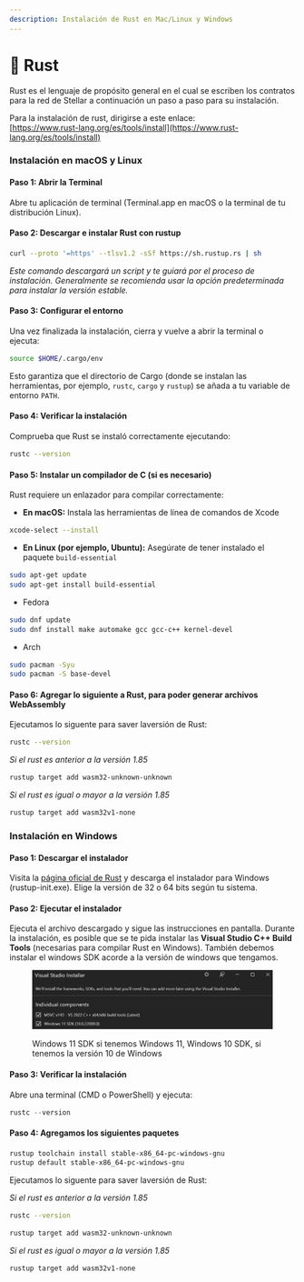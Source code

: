 ```yaml
---
description: Instalación de Rust en Mac/Linux y Windows
---
```


# 🦀 Rust

Rust es el lenguaje de propósito general en el cual se escriben los contratos para la red de Stellar a continuación un paso a paso para su instalación.

Para la instalación de rust, dirigirse a este enlace:\
[https://www.rust-lang.org/es/tools/install](https://www.rust-lang.org/es/tools/install)

### **Instalación en macOS y Linux**

#### Paso 1: Abrir la Terminal

Abre tu aplicación de terminal (Terminal.app en macOS o la terminal de tu distribución Linux).

#### Paso 2: Descargar e instalar Rust con rustup

```bash
curl --proto '=https' --tlsv1.2 -sSf https://sh.rustup.rs | sh
```

_Este comando descargará un script y te guiará por el proceso de instalación. Generalmente se recomienda usar la opción predeterminada para instalar la versión estable._

#### Paso 3: Configurar el entorno

Una vez finalizada la instalación, cierra y vuelve a abrir la terminal o ejecuta:

```bash
source $HOME/.cargo/env
```

Esto garantiza que el directorio de Cargo (donde se instalan las herramientas, por ejemplo, `rustc`, `cargo` y `rustup`) se añada a tu variable de entorno `PATH`.

#### Paso 4: Verificar la instalación

Comprueba que Rust se instaló correctamente ejecutando:

```bash
rustc --version
```

#### Paso 5: Instalar un compilador de C (si es necesario)

Rust requiere un enlazador para compilar correctamente:

* **En macOS:** Instala las herramientas de línea de comandos de Xcode

```bash
xcode-select --install
```

* **En Linux (por ejemplo, Ubuntu):** Asegúrate de tener instalado el paquete `build-essential`

```bash
sudo apt-get update
sudo apt-get install build-essential
```

* Fedora

```bash
sudo dnf update
sudo dnf install make automake gcc gcc-c++ kernel-devel
```

* Arch

```bash
sudo pacman -Syu
sudo pacman -S base-devel
```

#### Paso 6: Agregar lo siguiente a Rust, para poder generar archivos WebAssembly

Ejecutamos lo siguente para saver laversión de Rust:

```bash
rustc --version
```

_Si el rust es anterior a la versión 1.85_

```bash
rustup target add wasm32-unknown-unknown 
```

_Si el rust es igual o mayor a la versión 1.85_

```bash
rustup target add wasm32v1-none
```

### Instalación en Windows

#### Paso 1: Descargar el instalador

Visita la [página oficial de Rust](https://www.rust-lang.org/es/tools/install) y descarga el instalador para Windows (rustup-init.exe). Elige la versión de 32 o 64 bits según tu sistema.

#### Paso 2: Ejecutar el instalador

Ejecuta el archivo descargado y sigue las instrucciones en pantalla. Durante la instalación, es posible que se te pida instalar las **Visual Studio C++ Build Tools** (necesarias para compilar Rust en Windows). También debemos instalar el windows SDK acorde a la versión de windows que tengamos.

<figure><img src="../../.gitbook/assets/image (1) (1).png" alt=""><figcaption><p>Windows 11 SDK si tenemos Windows 11, Windows 10 SDK, si tenemos la versión 10 de Windows</p></figcaption></figure>

#### Paso 3: Verificar la instalación

Abre una terminal (CMD o PowerShell) y ejecuta:

```powershell
rustc --version
```

#### Paso 4: Agregamos los siguientes paquetes



```powershell
rustup toolchain install stable-x86_64-pc-windows-gnu
rustup default stable-x86_64-pc-windows-gnu

```

Ejecutamos lo siguente para saver laversión de Rust:

_Si el rust es anterior a la versión 1.85_

```bash
rustc --version
```

```bash
rustup target add wasm32-unknown-unknown 
```

_Si el rust es igual o mayor a la versión 1.85_

```bash
rustup target add wasm32v1-none
```

```
```

